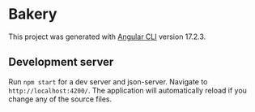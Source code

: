# Bakery

This project was generated with [Angular CLI](https://github.com/angular/angular-cli) version 17.2.3.

## Development server

Run `npm start` for a dev server and json-server. Navigate to `http://localhost:4200/`. The application will automatically reload if you change any of the source files.